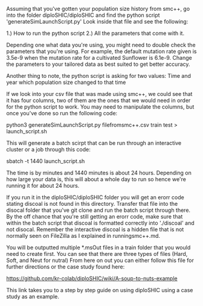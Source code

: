 Assuming that you've gotten your population size history from smc++, go into the folder diploSHIC/diploSHIC and find the python script 'generateSimLaunchScript.py'
Look inside that file and see the following:

1.) How to run the python script
2.) All the parameters that come with it. 

Depending one what data you're using, you might need to double check the parameters that you're using. 
For example, the default mutation rate given is 3.5e-9 when the mutation rate for a cultivated Sunflower is 6.1e-9.
Change the parameters to your tailored data as best suited to get better accuracy. 

Another thing to note, the python script is asking for two values: Time and year which population size changed to that time 

If we look into your csv file that was made using smc++, we could see that it has four columns, two of them are the ones that we would 
need in order for the python script to work. You may need to manipulate the columns, but once you've done so run the following code:

python3 generateSimLaunchScript.py filefromsmc++.csv train test > launch_script.sh

This will generate a batch scirpt that can be run through an interactive cluster or a job through this code:

sbatch -t 1440 launch_script.sh 

The time is by minutes and 1440 minutes is about 24 hours. Depending on how large your data is, this will about a whole day to run so hence we're running it for about 24 hours.

If you run it in the diploSHIC/diploSHIC folder you will get an erorr code stating discoal is not found in this directory. Transfer that file into the disocal folder that you've git clone and run the batch script through there.
By the off chance that you're still getting an erorr code, make sure that within the batch script that discoal is formatted correctly into './discoal' and not disocal.
Remember the interactive discoal is a hidden file that is not normally seen on FileZilla as I explained in runningsmc++.md. 

You will be outputted multiple *.msOut files in a train folder that you would need to create first. You can see that there are three types of files (Hard, Soft, and Neut for nutral)
From here on out you can either follow this file for further directions or the case study found here:

https://github.com/kr-colab/diploSHIC/wiki/A-soup-to-nuts-example

This link takes you to a step by step guide on using diploSHIC using a case study as an example. 
